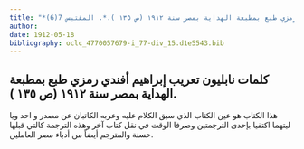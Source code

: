 ```yaml
---
title: "*مطبوعات ومخطوطات : كلمات نابليون تعريب إبراهيم أفندي رمزي طبع بمطبعة الهداية بمصر سنة ١٩١٢ (ص ١٣٥ ).*. المقتبس 7(6)"
author: 
date: 1912-05-18
bibliography: oclc_4770057679-i_77-div_15.d1e5543.bib
---
```




##  كلمات نابليون   تعريب إبراهيم أفندي رمزي طبع بمطبعة الهداية بمصر سنة   ١٩١٢  (ص  ١٣٥  ). 


 هذا الكتاب هو عين الكتاب الذي سبق الكلام عليه وعربه الكاتبان عن مصدر و  احد  ويا ليتهما اكتفيا بإحدى الترجمتين وصرفا الوقت في نقل كتاب آخر وهذه الترجمة كالتي قبلها حسنة والمترجم أيضاً من أدباء مصر العاملين. 
